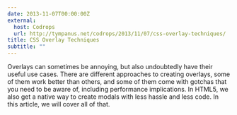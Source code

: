 ```yaml
---
date: 2013-11-07T00:00:00Z
external:
  host: Codrops
  url: http://tympanus.net/codrops/2013/11/07/css-overlay-techniques/
title: CSS Overlay Techniques
subtitle: ""
---
```


<p class="size-2x">
	Overlays can sometimes be annoying, but also undoubtedly have their useful use cases. There are different approaches to creating overlays, some of them work better than others, and some of them come with gotchas that you need to be aware of, including performance implications. In HTML5, we also get a native way to create modals with less hassle and less code. In this article, we will cover all of that.
</p>